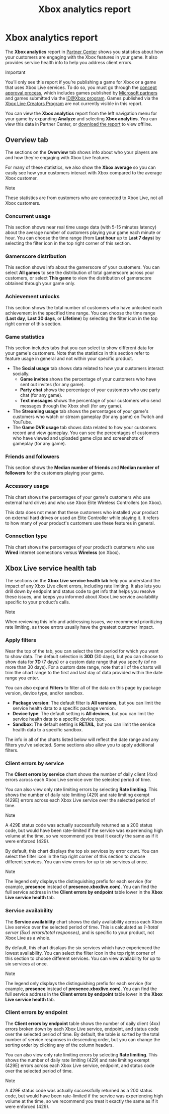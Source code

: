 ﻿---
Description: The Xbox analytics report in Partner Center shows you statistics about how your customers are engaging with the Xbox features in your product.
title: Xbox analytics report
ms.date: 10/31/2018
ms.topic: article
keywords: windows 10, uwp, xbox analytics, xbox live analytics, xbox statistics
ms.localizationpriority: medium
---
# Xbox analytics report

The **Xbox analytics** report in [Partner Center](https://partner.microsoft.com/dashboard) shows you statistics about how your customers are engaging with the Xbox features in your game. It also provides service health info to help you address client errors.

> [!IMPORTANT]
> You’ll only see this report if you’re publishing a game for Xbox or a game that uses Xbox Live services. To do so, you must go through the [concept approval process](../gaming/concept-approval.md), which includes games published by [Microsoft partners](https://docs.microsoft.com/gaming/xbox-live//developer-program-overview.md#microsoft-partners) and games submitted via the [ID@Xbox program](https://docs.microsoft.com/gaming/xbox-live//developer-program-overview.md#id). Games published via the [Xbox Live Creators Program](https://docs.microsoft.com/gaming/xbox-live//get-started-with-creators/get-started-with-xbox-live-creators.md) are not currently visible in this report.

You can view the **Xbox analytics** report from the left navigation menu for your game by expanding **Analyze** and selecting **Xbox analytics**.  You can view this data in Partner Center, or [download the report](download-analytic-reports.md) to view offline.


## Overview tab

The sections on the **Overview** tab shows info about who your players are and how they're engaging with Xbox Live features.

For many of these statistics, we also show the **Xbox average** so you can easily see how your customers interact with Xbox compared to the average Xbox customer.

> [!NOTE]
> These statistics are from customers who are connected to Xbox Live, not all Xbox customers.


### Concurrent usage

This section shows near real time usage data (with 5-15 minutes latency) about the average number of customers playing your game each minute or hour. You can choose the time range (from **Last hour** up to **Last 7 days**) by selecting the filter icon in the top right corner of this section.


### Gamerscore distribution

This section shows info about the gamerscore of your customers. You can select **All games** to see the distribution of total gamerscore across your customers, or select **This game** to view the distribution of gamerscore obtained through your game only.


### Achievement unlocks

This section shows the total number of customers who have unlocked each achievement in the specified time range. You can choose the time range (**Last day**, **Last 30 days**, or **Lifetime**) by selecting the filter icon in the top right corner of this section.


### Game statistics

This section includes tabs that you can select to show different data for your game's customers. Note that the statistics in this section refer to feature usage in general and not within your specific product.

- The **Social usage** tab shows data related to how your customers interact socially.
   - **Game invites** shows the percentage of your customers who have sent out invites (for any game).
   - **Party chat** shows the percentage of your customers who use party chat (for any game).
   - **Text messages** shows the percentage of your customers who send messages through the Xbox shell (for any game).
- The **Streaming usage** tab shows the percentages of your game's customers who watch or stream gameplay (for any game) on Twitch and YouTube.
- The **Game DVR usage** tab shows data related to how your customers record and view gameplay. You can see the percentages of customers who have viewed and uploaded game clips and screenshots of gameplay (for any game).


### Friends and followers

This section shows the **Median number of friends** and **Median number of followers** for the customers playing your game.


### Accessory usage

This chart shows the percentages of your game's customers who use external hard drives and who use Xbox Elite Wireless Controllers (on Xbox).

This data does not mean that these customers who installed your product on external hard drives or used an Elite Controller while playing it. It refers to how many of your product's customers use these features in general.


### Connection type

This chart shows the percentages of your product’s customers who use **Wired** internet connections versus **Wireless** (on Xbox).


## Xbox Live service health tab

The sections on the **Xbox Live service health tab** help you understand the impact of any Xbox Live client errors, including rate limiting. It also lets you drill down by endpoint and status code to get info that helps you resolve these issues, and keeps you informed about Xbox Live service availability specific to your product’s calls.

> [!NOTE]
> When reviewing this info and addressing issues, we recommend prioritizing rate limiting, as those errors usually have the greatest customer impact.


### Apply filters

Near the top of the tab, you can select the time period for which you want to show data. The default selection is **30D** (30 days), but you can choose to show data for **7D** (7 days) or a custom date range that you specify (of no more than 30 days). For a custom date range, note that all of the charts will trim the chart range to the first and last day of data provided within the date range you enter.

You can also expand **Filters** to filter all of the data on this page by package version, device type, and/or sandbox.
- **Package version**: The default filter is **All versions**, but you can limit the service health data to a specific package version.
- **Device type**: The default setting is **All devices**, but you can limit the service health data to a specific device type.
- **Sandbox**: The default setting is **RETAIL**, but you can limit the service health data to a specific sandbox.

The info in all of the charts listed below will reflect the date range and any filters you've selected. Some sections also allow you to apply additional filters.


### Client errors by service

The **Client errors by service** chart shows the number of daily client (4xx) errors across each Xbox Live service over the selected period of time.

You can also view only rate limiting errors by selecting **Rate limiting**. This shows the number of daily rate limiting (429) and rate limiting exempt (429E) errors across each Xbox Live service over the selected period of time.

> [!NOTE]
> A 429E status code was actually successfully returned as a 200 status code, but would have been rate-limited if the service was experiencing high volume at the time, so we recommend you treat it exactly the same as if it were enforced (429).

By default, this chart displays the top six services by error count. You can select the filter icon in the top right corner of this section to choose different services. You can view errors for up to six services at once.

> [!NOTE]
> The legend only displays the distinguishing prefix for each service (for example, **presence** instead of **presence.xboxlive.com**). You can find the full service address in the **Client errors by endpoint** table lower in the **Xbox Live service health** tab.


### Service availability

The **Service availability** chart shows the daily availability across each Xbox Live service over the selected period of time. This is calculated as *1-(total server (5xx) errors/total responses)*, and is specific to your product, not Xbox Live as a whole.

By default, this chart displays the six services which have experienced the lowest availability. You can select the filter icon in the top right corner of this section to choose different services. You can view availability for up to six services at once.

> [!NOTE]
> The legend only displays the distinguishing prefix for each service (for example, **presence** instead of **presence.xboxlive.com**). You can find the full service address in the **Client errors by endpoint** table lower in the **Xbox Live service health** tab.


### Client errors by endpoint

The **Client errors by endpoint** table shows the number of daily client (4xx) errors broken down by each Xbox Live service, endpoint, and status code over the selected period of time. By default, the table is sorted by the total number of service responses in descending order, but you can change the sorting order by clicking any of the column headers.

You can also view only rate limiting errors by selecting **Rate limiting**. This shows the number of daily rate limiting (429) and rate limiting exempt (429E) errors across each Xbox Live service, endpoint, and status code over the selected period of time.

> [!NOTE]
> A 429E status code was actually successfully returned as a 200 status code, but would have been rate-limited if the service was experiencing high volume at the time, so we recommend you treat it exactly the same as if it were enforced (429).










 

 
